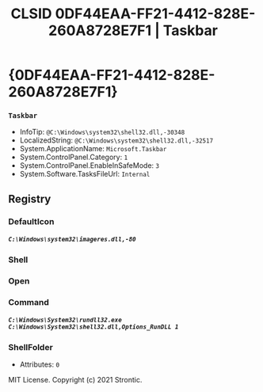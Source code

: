 ﻿---
title: "CLSID 0DF44EAA-FF21-4412-828E-260A8728E7F1 | Taskbar"
excerpt: What is COM-Object CLSID 0DF44EAA-FF21-4412-828E-260A8728E7F1?
---

# {0DF44EAA-FF21-4412-828E-260A8728E7F1}

### `Taskbar`
* InfoTip: `@C:\Windows\system32\shell32.dll,-30348`
* LocalizedString: `@C:\Windows\system32\shell32.dll,-32517`
* System.ApplicationName: `Microsoft.Taskbar`
* System.ControlPanel.Category: `1`
* System.ControlPanel.EnableInSafeMode: `3`
* System.Software.TasksFileUrl: `Internal`

## Registry


### DefaultIcon

##### `C:\Windows\system32\imageres.dll,-80`

### Shell


### Open


### Command

##### `C:\Windows\System32\rundll32.exe C:\Windows\System32\shell32.dll,Options_RunDLL 1`

### ShellFolder

* Attributes: `0`

MIT License. Copyright (c) 2021 Strontic.


